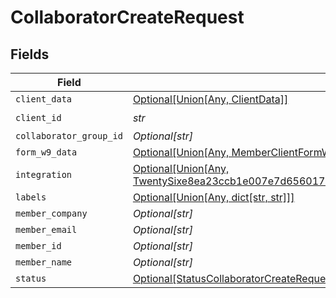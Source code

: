 # CollaboratorCreateRequest


## Fields

| Field                                                                                                                                                        | Type                                                                                                                                                         | Required                                                                                                                                                     | Description                                                                                                                                                  |
| ------------------------------------------------------------------------------------------------------------------------------------------------------------ | ------------------------------------------------------------------------------------------------------------------------------------------------------------ | ------------------------------------------------------------------------------------------------------------------------------------------------------------ | ------------------------------------------------------------------------------------------------------------------------------------------------------------ |
| `client_data`                                                                                                                                                | [Optional[Union[Any, ClientData]]](../../models/shared/collaboratorcreaterequestclientdata.md)                                                               | :heavy_minus_sign:                                                                                                                                           | N/A                                                                                                                                                          |
| `client_id`                                                                                                                                                  | *str*                                                                                                                                                        | :heavy_check_mark:                                                                                                                                           | N/A                                                                                                                                                          |
| `collaborator_group_id`                                                                                                                                      | *Optional[str]*                                                                                                                                              | :heavy_minus_sign:                                                                                                                                           | N/A                                                                                                                                                          |
| `form_w9_data`                                                                                                                                               | [Optional[Union[Any, MemberClientFormW9Info]]](../../models/shared/collaboratorcreaterequestformw9data.md)                                                   | :heavy_minus_sign:                                                                                                                                           | N/A                                                                                                                                                          |
| `integration`                                                                                                                                                | [Optional[Union[Any, TwentySixe8ea23ccb1e007e7d6560175c7e75c768dac34727b7fe1d834ca24b8221ef4]]](../../models/shared/collaboratorcreaterequestintegration.md) | :heavy_minus_sign:                                                                                                                                           | N/A                                                                                                                                                          |
| `labels`                                                                                                                                                     | [Optional[Union[Any, dict[str, str]]]](../../models/shared/collaboratorcreaterequestlabels.md)                                                               | :heavy_minus_sign:                                                                                                                                           | N/A                                                                                                                                                          |
| `member_company`                                                                                                                                             | *Optional[str]*                                                                                                                                              | :heavy_minus_sign:                                                                                                                                           | N/A                                                                                                                                                          |
| `member_email`                                                                                                                                               | *Optional[str]*                                                                                                                                              | :heavy_minus_sign:                                                                                                                                           | N/A                                                                                                                                                          |
| `member_id`                                                                                                                                                  | *Optional[str]*                                                                                                                                              | :heavy_minus_sign:                                                                                                                                           | N/A                                                                                                                                                          |
| `member_name`                                                                                                                                                | *Optional[str]*                                                                                                                                              | :heavy_minus_sign:                                                                                                                                           | N/A                                                                                                                                                          |
| `status`                                                                                                                                                     | [Optional[StatusCollaboratorCreateRequest]](../../models/shared/statuscollaboratorcreaterequest.md)                                                          | :heavy_minus_sign:                                                                                                                                           | N/A                                                                                                                                                          |
